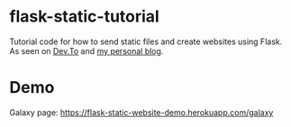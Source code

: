 # flask-static-tutorial
Tutorial code for how to send static files and create websites using Flask.
As seen on [Dev.To](https://dev.to/rtficial/serving-static-files-and-creating-websites-using-python-flask-41c3) and [my personal blog](https://www.rishabh.blog/post/creating-websites-flask).

# Demo
Galaxy page: https://flask-static-website-demo.herokuapp.com/galaxy
